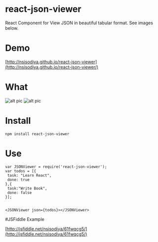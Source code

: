 # react-json-viewer
React Component for View JSON in beautiful tabular format. See images below.

# Demo

[http://nsisodiya.github.io/react-json-viewer](http://nsisodiya.github.io/react-json-viewer/)

# What

![alt pic](https://raw.githubusercontent.com/nsisodiya/react-json-viewer/master/pic1.png)
![alt pic](https://raw.githubusercontent.com/nsisodiya/react-json-viewer/master/pic2.png)

# Install

```
npm install react-json-viewer
```
# Use

```
var JSONViewer = require('react-json-viewer');
var todos = [{
 task: "Learn React",
 done: true
},{
 task:"Write Book",
 done: false
}];


<JSONViewer json={todos}></JSONViewer>
```

#JSFiddle Example

[http://jsfiddle.net/nsisodiya/61fwqcg5/](http://jsfiddle.net/nsisodiya/61fwqcg5/)

